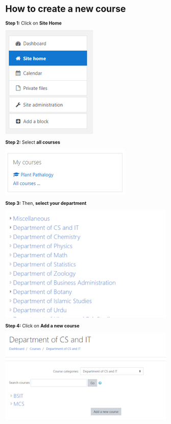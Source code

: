 # How to create a new course

**Step 1:** Click on **Site Home**

![image](img/add-course1.png)

**Step 2:** Select **all courses**

![image](img/add-course2.png)

**Step 3:** Then, **select your department**

![image](img/add-course3.png)

**Step 4:** Click on **Add a new course**

![image](img/add-course4.png)

